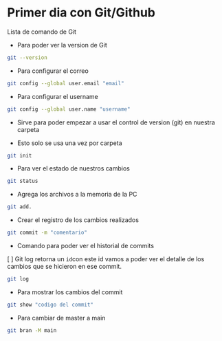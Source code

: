 # Primer dia con Git/Github

Lista de comando de Git

* Para poder ver la version de Git

```bash
git --version
```
* Para configurar el correo

```bash
git config --global user.email "email"
```

* Para configurar el username

```bash
git config --global user.name "username"
```


* Sirve para poder empezar a usar el control de version (git) en nuestra carpeta

* Esto solo se usa una vez por carpeta

```bash
git init
```

* Para ver el estado de nuestros cambios

```bash
git status
```

* Agrega los archivos a la memoria de la PC 

```bash
git add.
```

* Crear el registro de los cambios realizados

```bash
git commit -m "comentario"
```

* Comando para poder ver el historial de commits

[ ] Git log retorna un `id`con este id vamos a poder ver el detalle de los cambios que se hicieron en ese commit.

```bash
git log
```

* Para mostrar los cambios del commit

```bash
git show "codigo del commit"
```

* Para cambiar de master a main

```bash
git bran -M main
```





